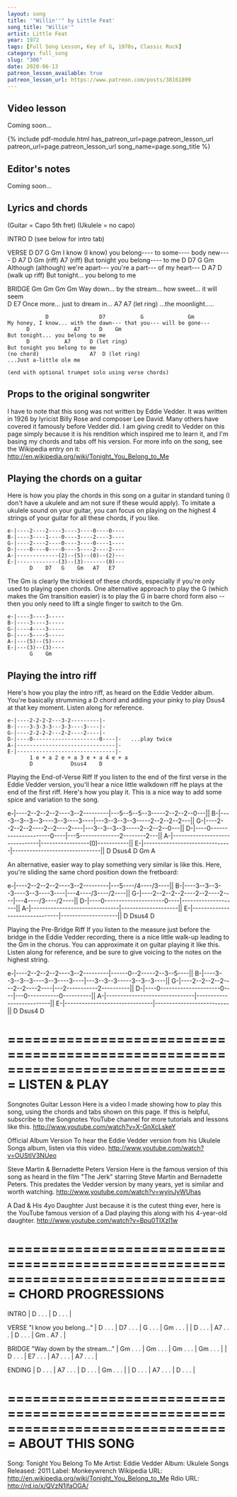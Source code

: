 ```yaml
---
layout: song
title: '"Willin''" by Little Feat'
song_title: "Willin'"
artist: Little Feat
year: 1972
tags: [Full Song Lesson, Key of G, 1970s, Classic Rock]
category: full_song
slug: "306"
date: 2020-06-13
patreon_lesson_available: true
patreon_lesson_url: https://www.patreon.com/posts/38161899
---
```


## Video lesson

Coming soon... 

<!-- <iframe width="560" height="315" src="https://www.youtube.com/embed/UWhpA0BIXhY" frameborder="0" allow="accelerometer; autoplay; encrypted-media; gyroscope; picture-in-picture" allowfullscreen></iframe> -->

{% include pdf-module.html has_patreon_url=page.patreon_lesson_url patreon_url=page.patreon_lesson_url song_name=page.song_title %}

## Editor's notes

Coming soon...

## Lyrics and chords

(Guitar = Capo 5th fret) (Ukulele = no capo)

INTRO
    D (see below for intro tab)

VERSE
      D                   D7          G             Gm 
    I know (I know) you belong---- to some---- body new----
          D           A7          D      Gm (riff) A7 (riff)
    But tonight you belong---- to me
      D                        D7               G             Gm 
    Although (although) we're apart--- you're a part--- of my heart---
          D              A7      D  (walk up riff)
    But tonight... you belong to me

BRIDGE
            Gm             Gm            Gm               Gm
        Way down... by the stream... how sweet... it will seem        
             D               E7 
        Once more... just to dream in...
               A7           A7 (let ring)
        ...the moonlight.....

                D                D7           G              Gm 
    My honey, I know... with the dawn--- that you--- will be gone---
          D              A7      D    Gm 
    But tonight... you belong to me
          D           A7      D (let ring)
    But tonight you belong to me
    (no chord)                A7  D (let ring)
    ...Just a-little ole me
    
    (end with optional trumpet solo using verse chords)


## Props to the original songwriter

I have to note that this song was not written by Eddie Vedder. It was written in 1926 by lyricist Billy Rose and composer Lee David. Many others have covered it famously before Vedder did. I am giving credit to Vedder on this page simply because it is his rendition which inspired me to learn it, and I'm basing my chords and tabs off his version. For more info on the song, see the Wikipedia entry on it: http://en.wikipedia.org/wiki/Tonight_You_Belong_to_Me

## Playing the chords on a guitar

Here is how you play the chords in this song on a guitar in standard tuning (I don't have a ukulele and am not sure if these would apply). To imitate a ukulele sound on your guitar, you can focus on playing on the highest 4 strings of your guitar for all these chords, if you like.

    e-|----2----2----3----3----0----0----
    B-|----3----1----0----3----2----3----
    G-|----2----2----0----3----0----1----
    D-|----0----0----0----5----2----2----
    A-|-------------(2)--(5)--(0)--(2)---
    E-|-------------(3)--(3)-------(0)---
           D    D7   G    Gm   A7   E7 

The Gm is clearly the trickiest of these chords, especially if you're only used to playing open chords. One alternative approach to play the G (which makes the Gm transition easier) is to play the G in barre chord form also -- then you only need to lift a single finger to switch to the Gm.

    e-|----3----3-----
    B-|----3----3-----
    G-|----4----3-----
    D-|----5----5-----
    A-|---(5)--(5)----
    E-|---(3)--(3)----
           G    Gm 

## Playing the intro riff

Here's how you play the intro riff, as heard on the Eddie Vedder album. You're basically strumming a D chord and adding your pinky to play Dsus4 at that key moment. Listen along for reference.

    e-|----2-2-2-2---3-2---------|-
    B-|----3-3-3-3---3-3----3----|-
    G-|----2-2-2-2---2-2----2----|-
    D-|----0---------------------0----|-   ...play twice
    A-|-------------------------------|-
    E-|-------------------------------|-
           1 e + a 2 e + a 3 e + a 4 e + a 
           D            Dsus4    D 

Playing the End-of-Verse Riff
If you listen to the end of the first verse in the Eddie Vedder version, you'll hear a nice little walkdown riff he plays at the end of the first riff. Here's how you play it. This is a nice way to add some spice and variation to the song.

e-|----2--2--2--2----3--2---------|---5--5--5--3-----2--2--2--0---||
B-|----3--3--3--3----3--3----3----|---3--3--3--3-----2--2--2--2---||
G-|----2--2--2--2----2--2----2----|---3--3--3--3-----2--2--2--0---||
D-|----0---------------------0----|---5--------------2--------2---||
A-|-------------------------------|-----------------(0)-----------||
E-|-------------------------------|-------------------------------||
       D            Dsus4    D        Gm             A 

An alternative, easier way to play something very similar is like this. Here, you're sliding the same chord position down the fretboard:

e-|----2--2--2--2----3--2---------|---5----/4----/3----||
B-|----3--3--3--3----3--3----3----|---4----/3----/2----||
G-|----2--2--2--2----2--2----2----|---4----/3----/2----||
D-|----0---------------------0----|--------------------||
A-|-------------------------------|--------------------||
E-|-------------------------------|--------------------||
       D            Dsus4    D 

Playing the Pre-Bridge Riff
If you listen to the measure just before the bridge in the Eddie Vedder recording, there is a nice little walk-up leading to the Gm in the chorus. You can approximate it on guitar playing it like this. Listen along for reference, and be sure to give voicing to the notes on the highest string.

e-|----2--2--2--2----3--2---------|------0--2-----2--3--5----||
B-|----3--3--3--3----3--3----3----|---3--3--3-----3--3--3----||
G-|----2--2--2--2----2--2----2----|---2-----------2----------||
D-|----0---------------------0----|---0-----------0----------||
A-|-------------------------------|--------------------------||
E-|-------------------------------|--------------------------||
       D            Dsus4    D 

===============================================================================
LISTEN & PLAY
===============================================================================

Songnotes Guitar Lesson
Here is a video I made showing how to play this song, using the chords and tabs shown on this page. If this is helpful, subscribe to the Songnotes YouTube channel for more tutorials and lessons like this.
http://www.youtube.com/watch?v=X-GnXcLskeY

Official Album Version
To hear the Eddie Vedder version from his Ukulele Songs album, listen via this video.
http://www.youtube.com/watch?v=OUStIV3NUeo

Steve Martin & Bernadette Peters Version
Here is the famous version of this song as heard in the film "The Jerk" starring Steve Martin and Bernadette Peters. This predates the Vedder version by many years, yet is similar and worth watching.
http://www.youtube.com/watch?v=wyinJyWUhas

A Dad & His 4yo Daughter
Just because it is the cutest thing ever, here is the YouTube famous version of a Dad playing this along with his 4-year-old daughter.
http://www.youtube.com/watch?v=Bpu0TIXzI1w

===============================================================================
CHORD PROGRESSIONS
===============================================================================

INTRO
| D . . . | D . . . |

VERSE
"I know you belong..."
| D . . . | D7 . . . | G . . . | Gm . .  . |
| D . . . | A7 . . . | D . . . | Gm . A7 . |

BRIDGE
"Way down by the stream..."
| Gm . . . | Gm . . . | Gm . . . | Gm . . . |
| D  . . . | E7 . . . | A7 . . . | A7 . . . |

ENDING
| D . . . | A7 . . . | D . . . | Gm . . . |
| D . . . | A7 . . . | D . . . | 

===============================================================================
ABOUT THIS SONG
===============================================================================    

Song: Tonight You Belong To Me
Artist: Eddie Vedder
Album: Ukulele Songs
Released: 2011
Label: Monkeywrench
Wikipedia URL: http://en.wikipedia.org/wiki/Tonight_You_Belong_to_Me
Rdio URL: http://rd.io/x/QVzN1jfaOGA/

